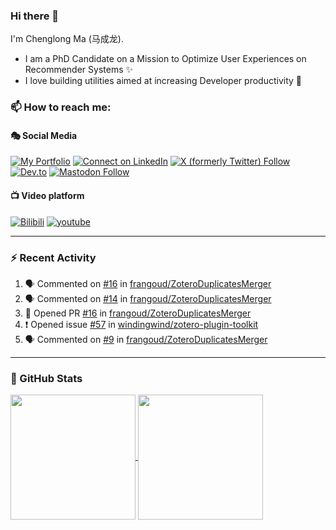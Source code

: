 ### Hi there 👋

I'm Chenglong Ma (马成龙). 

* I am a PhD Candidate on a Mission to Optimize User Experiences on Recommender Systems ✨
* I love building utilities aimed at increasing Developer productivity 💪 

### 📫 How to reach me:

#### 🎭 Social Media
[![My Portfolio](https://img.shields.io/badge/Visit_me_at-https://chenglongma.com-blue)](https://chenglongma.com)
[![Connect on LinkedIn](https://img.shields.io/badge/--linkedin?label=LinkedIn&logo=LinkedIn&style=social)](https://www.linkedin.com/in/machenglong/)
[![X (formerly Twitter) Follow](https://img.shields.io/twitter/follow/ChenglongM)](https://twitter.com/ChenglongM)
[![Dev.to](https://img.shields.io/badge/dev.to-0A0A0A?logo=devdotto&logoColor=white)](https://dev.to/chenglongma)
[![Mastodon Follow](https://img.shields.io/mastodon/follow/111725051309513061)](https://mastodon.social/@chenglongma)

#### 📺 Video platform
[![Bilibili](https://img.shields.io/badge/Bilibili-0A0A0A?logo=bilibili)](https://space.bilibili.com/3546378431105317)
[![youtube](https://img.shields.io/badge/YouTube-FF0000?logo=youtube&logoColor=white)](https://youtube.com/playlist?list=PLYRpHlp-9V_E5ZLhW1hbNaVjS5Zg6b6kQ&si=ezxUR7McUbZa4clT)

---

### :zap: Recent Activity

<!--START_SECTION:activity-->
1. 🗣 Commented on [#16](https://github.com/frangoud/ZoteroDuplicatesMerger/pull/16#issuecomment-2287765217) in [frangoud/ZoteroDuplicatesMerger](https://github.com/frangoud/ZoteroDuplicatesMerger)
2. 🗣 Commented on [#14](https://github.com/frangoud/ZoteroDuplicatesMerger/issues/14#issuecomment-2287254476) in [frangoud/ZoteroDuplicatesMerger](https://github.com/frangoud/ZoteroDuplicatesMerger)
3. 💪 Opened PR [#16](https://github.com/frangoud/ZoteroDuplicatesMerger/pull/16) in [frangoud/ZoteroDuplicatesMerger](https://github.com/frangoud/ZoteroDuplicatesMerger)
4. ❗ Opened issue [#57](https://github.com/windingwind/zotero-plugin-toolkit/issues/57) in [windingwind/zotero-plugin-toolkit](https://github.com/windingwind/zotero-plugin-toolkit)
5. 🗣 Commented on [#9](https://github.com/frangoud/ZoteroDuplicatesMerger/issues/9#issuecomment-2285160142) in [frangoud/ZoteroDuplicatesMerger](https://github.com/frangoud/ZoteroDuplicatesMerger)
<!--END_SECTION:activity-->

---

### 🌱 GitHub Stats

<a href="https://github.com/ChenglongMa#-github-stats">
  <img height=200 align="center" src="https://github-readme-stats.vercel.app/api?username=ChenglongMa" />
</a>
<a href="https://github.com/ChenglongMa#-github-stats">
  <img height=200 align="center" src="https://github-readme-stats.vercel.app/api/top-langs?username=ChenglongMa&layout=compact&langs_count=8&card_width=320" />
</a>


<!--
**ChenglongMa/ChenglongMa** is a ✨ _special_ ✨ repository because its `README.md` (this file) appears on your GitHub profile.

Here are some ideas to get you started:

- 🔭 I’m currently working on ...
- 🌱 I’m currently learning ...
- 👯 I’m looking to collaborate on ...
- 🤔 I’m looking for help with ...
- 💬 Ask me about ...
- 📫 How to reach me: ...
- 😄 Pronouns: ...
- ⚡ Fun fact: ...

![Chenglong's GitHub stats](https://github-readme-stats.vercel.app/api?username=ChenglongMa&show_icons=true&count_private=true)

---

![Top Langs](https://github-readme-stats.vercel.app/api/top-langs/?username=ChenglongMa)

---
-->
